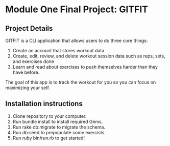 Module One Final Project: GITFIT
========================

## Project Details
GITFIT is a CLI application that allows users to do three core things:
1. Create an account that stores workout data
2. Create, edit, review, and delete workout session data such as reps, sets, and exercises done
3. Learn and read about exercises to push themselves harder than they have before.

The goal of this app is to track the workout for you so you can focus on maximizing your self.

## Installation instructions
1. Clone repository to your computer.
2. Run bundle install to install required Gems.
3. Run rake db:migrate to migrate the schema.
4. Run db:seed to prepopulate some exercists.
5. Run ruby bin/run.rb to get started!






















